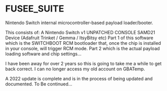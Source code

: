 # FUSEE_SUITE

Nintendo Switch internal microcontroller-based payload loader/booter.

This consists of:
A Nintendo Switch v1 UNPATCHED CONSOLE
SAMD21 Device (Adafruit Trinket / Gemma / ItsyBitsy etc)
Part 1 of this software which is the SWITCHBOOT RCM bootloader that, once the chip is installed in your console, will trigger RCM mode.
Part 2 which is the actual payload loading software and chip settings...

I have been away for over 2 years so this is going to take me a while to get back correct. I can no longer access my old account on GBATemp.

A 2022 update is complete and is in the process of being updated and documented.
 To Be continued...